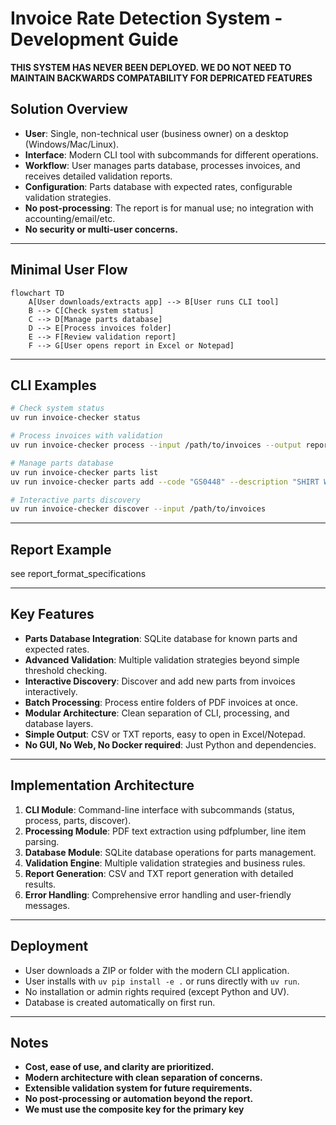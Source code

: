 # Invoice Rate Detection System - Development Guide

**THIS SYSTEM HAS NEVER BEEN DEPLOYED. WE DO NOT NEED TO MAINTAIN BACKWARDS COMPATABILITY FOR DEPRICATED FEATURES**

## Solution Overview

- **User**: Single, non-technical user (business owner) on a desktop (Windows/Mac/Linux).
- **Interface**: Modern CLI tool with subcommands for different operations.
- **Workflow**: User manages parts database, processes invoices, and receives detailed validation reports.
- **Configuration**: Parts database with expected rates, configurable validation strategies.
- **No post-processing**: The report is for manual use; no integration with accounting/email/etc.
- **No security or multi-user concerns.**

---

## Minimal User Flow

```mermaid
flowchart TD
    A[User downloads/extracts app] --> B[User runs CLI tool]
    B --> C[Check system status]
    C --> D[Manage parts database]
    D --> E[Process invoices folder]
    E --> F[Review validation report]
    F --> G[User opens report in Excel or Notepad]
```

---

## CLI Examples

```sh
# Check system status
uv run invoice-checker status

# Process invoices with validation
uv run invoice-checker process --input /path/to/invoices --output report.csv

# Manage parts database
uv run invoice-checker parts list
uv run invoice-checker parts add --code "GS0448" --description "SHIRT WORK LS BTN COTTON" --rate 0.30

# Interactive parts discovery
uv run invoice-checker discover --input /path/to/invoices
```

---

## Report Example

see report_format_specifications

---

## Key Features

- **Parts Database Integration**: SQLite database for known parts and expected rates.
- **Advanced Validation**: Multiple validation strategies beyond simple threshold checking.
- **Interactive Discovery**: Discover and add new parts from invoices interactively.
- **Batch Processing**: Process entire folders of PDF invoices at once.
- **Modular Architecture**: Clean separation of CLI, processing, and database layers.
- **Simple Output**: CSV or TXT reports, easy to open in Excel/Notepad.
- **No GUI, No Web, No Docker required**: Just Python and dependencies.

---

## Implementation Architecture

1. **CLI Module**: Command-line interface with subcommands (status, process, parts, discover).
2. **Processing Module**: PDF text extraction using pdfplumber, line item parsing.
3. **Database Module**: SQLite database operations for parts management.
4. **Validation Engine**: Multiple validation strategies and business rules.
5. **Report Generation**: CSV and TXT report generation with detailed results.
6. **Error Handling**: Comprehensive error handling and user-friendly messages.

---

## Deployment

- User downloads a ZIP or folder with the modern CLI application.
- User installs with `uv pip install -e .` or runs directly with `uv run`.
- No installation or admin rights required (except Python and UV).
- Database is created automatically on first run.

---

## Notes

- **Cost, ease of use, and clarity are prioritized.**
- **Modern architecture with clean separation of concerns.**
- **Extensible validation system for future requirements.**
- **No post-processing or automation beyond the report.**
- **We must use the composite key for the primary key**
